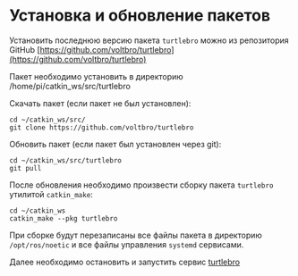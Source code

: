 # Установка и обновление пакетов

Установить последнюю версию пакета `turtlebro` можно из репозитория GitHub [https://github.com/voltbro/turtlebro](https://github.com/voltbro/turtlebro)

Пакет необходимо установить в директорию /home/pi/catkin\_ws/src/turtlebro

Скачать пакет (если пакет не был установлен):

```
cd ~/catkin_ws/src/
git clone https://github.com/voltbro/turtlebro
```

Обновить пакет (если пакет был установлен через git):

```
cd ~/catkin_ws/src/turtlebro
git pull
```

После обновления необходимо произвести сборку пакета `turtlebro` утилитой `catkin_make`:

```
cd ~/catkin_ws
catkin_make --pkg turtlebro
```

При сборке будут перезаписаны все файлы пакета в директорию `/opt/ros/noetic` и все файлы управления `systemd` сервисами.

Далее необходимо остановить и запустить сервис [turtlebro](../administrirovanie-ros/services.md)
